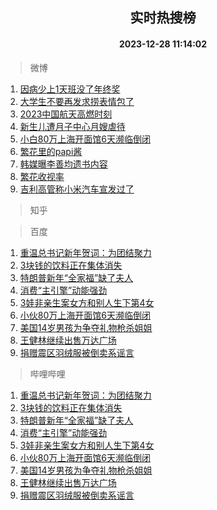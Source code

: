 <div align="center"><h2>实时热搜榜</h2><h4>2023-12-28 11:14:02</h4></div>

> 微博  

1. [因病少上1天班没了年终奖](https://s.weibo.com/weibo?q=%23%E5%9B%A0%E7%97%85%E5%B0%91%E4%B8%8A1%E5%A4%A9%E7%8F%AD%E6%B2%A1%E4%BA%86%E5%B9%B4%E7%BB%88%E5%A5%96%23&t=31&band_rank=1&Refer=top)<br />
2. [大学生不要再发求捞表情包了](https://s.weibo.com/weibo?q=%E5%A4%A7%E5%AD%A6%E7%94%9F%E4%B8%8D%E8%A6%81%E5%86%8D%E5%8F%91%E6%B1%82%E6%8D%9E%E8%A1%A8%E6%83%85%E5%8C%85%E4%BA%86&t=31&band_rank=2&Refer=top)<br />
3. [2023中国航天高燃时刻](https://s.weibo.com/weibo?q=%232023%E4%B8%AD%E5%9B%BD%E8%88%AA%E5%A4%A9%E9%AB%98%E7%87%83%E6%97%B6%E5%88%BB%23&t=31&band_rank=3&Refer=top)<br />
4. [新生儿遭月子中心月嫂虐待](https://s.weibo.com/weibo?q=%23%E6%96%B0%E7%94%9F%E5%84%BF%E9%81%AD%E6%9C%88%E5%AD%90%E4%B8%AD%E5%BF%83%E6%9C%88%E5%AB%82%E8%99%90%E5%BE%85%23&t=31&band_rank=4&Refer=top)<br />
5. [小白80万上海开面馆6天濒临倒闭](https://s.weibo.com/weibo?q=%23%E5%B0%8F%E7%99%BD80%E4%B8%87%E4%B8%8A%E6%B5%B7%E5%BC%80%E9%9D%A2%E9%A6%866%E5%A4%A9%E6%BF%92%E4%B8%B4%E5%80%92%E9%97%AD%23&t=31&band_rank=5&Refer=top)<br />
6. [繁花里的papi酱](https://s.weibo.com/weibo?q=%23%E7%B9%81%E8%8A%B1%E9%87%8C%E7%9A%84papi%E9%85%B1%23&t=31&band_rank=6&Refer=top)<br />
7. [韩媒曝李善均遗书内容](https://s.weibo.com/weibo?q=%23%E9%9F%A9%E5%AA%92%E6%9B%9D%E6%9D%8E%E5%96%84%E5%9D%87%E9%81%97%E4%B9%A6%E5%86%85%E5%AE%B9%23&t=31&band_rank=7&Refer=top)<br />
8. [繁花收视率](https://s.weibo.com/weibo?q=%23%E7%B9%81%E8%8A%B1%E6%94%B6%E8%A7%86%E7%8E%87%23&t=31&band_rank=8&Refer=top)<br />
9. [吉利高管称小米汽车宣发过了](https://s.weibo.com/weibo?q=%23%E5%90%89%E5%88%A9%E9%AB%98%E7%AE%A1%E7%A7%B0%E5%B0%8F%E7%B1%B3%E6%B1%BD%E8%BD%A6%E5%AE%A3%E5%8F%91%E8%BF%87%E4%BA%86%23&t=31&band_rank=9&Refer=top)<br />

> 知乎  


> 百度  

1. [重温总书记新年贺词：为团结聚力](https://www.baidu.com/s?wd=%E9%87%8D%E6%B8%A9%E6%80%BB%E4%B9%A6%E8%AE%B0%E6%96%B0%E5%B9%B4%E8%B4%BA%E8%AF%8D%EF%BC%9A%E4%B8%BA%E5%9B%A2%E7%BB%93%E8%81%9A%E5%8A%9B&sa=fyb_news&rsv_dl=fyb_news)<br />
2. [3块钱的饮料正在集体消失](https://www.baidu.com/s?wd=3%E5%9D%97%E9%92%B1%E7%9A%84%E9%A5%AE%E6%96%99%E6%AD%A3%E5%9C%A8%E9%9B%86%E4%BD%93%E6%B6%88%E5%A4%B1&sa=fyb_news&rsv_dl=fyb_news)<br />
3. [特朗普新年“全家福”缺了夫人](https://www.baidu.com/s?wd=%E7%89%B9%E6%9C%97%E6%99%AE%E6%96%B0%E5%B9%B4%E2%80%9C%E5%85%A8%E5%AE%B6%E7%A6%8F%E2%80%9D%E7%BC%BA%E4%BA%86%E5%A4%AB%E4%BA%BA&sa=fyb_news&rsv_dl=fyb_news)<br />
4. [消费“主引擎”动能强劲](https://www.baidu.com/s?wd=%E6%B6%88%E8%B4%B9%E2%80%9C%E4%B8%BB%E5%BC%95%E6%93%8E%E2%80%9D%E5%8A%A8%E8%83%BD%E5%BC%BA%E5%8A%B2&sa=fyb_news&rsv_dl=fyb_news)<br />
5. [3娃非亲生案女方和别人生下第4女](https://www.baidu.com/s?wd=3%E5%A8%83%E9%9D%9E%E4%BA%B2%E7%94%9F%E6%A1%88%E5%A5%B3%E6%96%B9%E5%92%8C%E5%88%AB%E4%BA%BA%E7%94%9F%E4%B8%8B%E7%AC%AC4%E5%A5%B3&sa=fyb_news&rsv_dl=fyb_news)<br />
6. [小伙80万上海开面馆6天濒临倒闭](https://www.baidu.com/s?wd=%E5%B0%8F%E4%BC%9980%E4%B8%87%E4%B8%8A%E6%B5%B7%E5%BC%80%E9%9D%A2%E9%A6%866%E5%A4%A9%E6%BF%92%E4%B8%B4%E5%80%92%E9%97%AD&sa=fyb_news&rsv_dl=fyb_news)<br />
7. [美国14岁男孩为争夺礼物枪杀姐姐](https://www.baidu.com/s?wd=%E7%BE%8E%E5%9B%BD14%E5%B2%81%E7%94%B7%E5%AD%A9%E4%B8%BA%E4%BA%89%E5%A4%BA%E7%A4%BC%E7%89%A9%E6%9E%AA%E6%9D%80%E5%A7%90%E5%A7%90&sa=fyb_news&rsv_dl=fyb_news)<br />
8. [王健林继续出售万达广场](https://www.baidu.com/s?wd=%E7%8E%8B%E5%81%A5%E6%9E%97%E7%BB%A7%E7%BB%AD%E5%87%BA%E5%94%AE%E4%B8%87%E8%BE%BE%E5%B9%BF%E5%9C%BA&sa=fyb_news&rsv_dl=fyb_news)<br />
9. [捐赠震区羽绒服被倒卖系谣言](https://www.baidu.com/s?wd=%E6%8D%90%E8%B5%A0%E9%9C%87%E5%8C%BA%E7%BE%BD%E7%BB%92%E6%9C%8D%E8%A2%AB%E5%80%92%E5%8D%96%E7%B3%BB%E8%B0%A3%E8%A8%80&sa=fyb_news&rsv_dl=fyb_news)<br />

> 哔哩哔哩  

1. [重温总书记新年贺词：为团结聚力](https://www.baidu.com/s?wd=%E9%87%8D%E6%B8%A9%E6%80%BB%E4%B9%A6%E8%AE%B0%E6%96%B0%E5%B9%B4%E8%B4%BA%E8%AF%8D%EF%BC%9A%E4%B8%BA%E5%9B%A2%E7%BB%93%E8%81%9A%E5%8A%9B&sa=fyb_news&rsv_dl=fyb_news)<br />
2. [3块钱的饮料正在集体消失](https://www.baidu.com/s?wd=3%E5%9D%97%E9%92%B1%E7%9A%84%E9%A5%AE%E6%96%99%E6%AD%A3%E5%9C%A8%E9%9B%86%E4%BD%93%E6%B6%88%E5%A4%B1&sa=fyb_news&rsv_dl=fyb_news)<br />
3. [特朗普新年“全家福”缺了夫人](https://www.baidu.com/s?wd=%E7%89%B9%E6%9C%97%E6%99%AE%E6%96%B0%E5%B9%B4%E2%80%9C%E5%85%A8%E5%AE%B6%E7%A6%8F%E2%80%9D%E7%BC%BA%E4%BA%86%E5%A4%AB%E4%BA%BA&sa=fyb_news&rsv_dl=fyb_news)<br />
4. [消费“主引擎”动能强劲](https://www.baidu.com/s?wd=%E6%B6%88%E8%B4%B9%E2%80%9C%E4%B8%BB%E5%BC%95%E6%93%8E%E2%80%9D%E5%8A%A8%E8%83%BD%E5%BC%BA%E5%8A%B2&sa=fyb_news&rsv_dl=fyb_news)<br />
5. [3娃非亲生案女方和别人生下第4女](https://www.baidu.com/s?wd=3%E5%A8%83%E9%9D%9E%E4%BA%B2%E7%94%9F%E6%A1%88%E5%A5%B3%E6%96%B9%E5%92%8C%E5%88%AB%E4%BA%BA%E7%94%9F%E4%B8%8B%E7%AC%AC4%E5%A5%B3&sa=fyb_news&rsv_dl=fyb_news)<br />
6. [小伙80万上海开面馆6天濒临倒闭](https://www.baidu.com/s?wd=%E5%B0%8F%E4%BC%9980%E4%B8%87%E4%B8%8A%E6%B5%B7%E5%BC%80%E9%9D%A2%E9%A6%866%E5%A4%A9%E6%BF%92%E4%B8%B4%E5%80%92%E9%97%AD&sa=fyb_news&rsv_dl=fyb_news)<br />
7. [美国14岁男孩为争夺礼物枪杀姐姐](https://www.baidu.com/s?wd=%E7%BE%8E%E5%9B%BD14%E5%B2%81%E7%94%B7%E5%AD%A9%E4%B8%BA%E4%BA%89%E5%A4%BA%E7%A4%BC%E7%89%A9%E6%9E%AA%E6%9D%80%E5%A7%90%E5%A7%90&sa=fyb_news&rsv_dl=fyb_news)<br />
8. [王健林继续出售万达广场](https://www.baidu.com/s?wd=%E7%8E%8B%E5%81%A5%E6%9E%97%E7%BB%A7%E7%BB%AD%E5%87%BA%E5%94%AE%E4%B8%87%E8%BE%BE%E5%B9%BF%E5%9C%BA&sa=fyb_news&rsv_dl=fyb_news)<br />
9. [捐赠震区羽绒服被倒卖系谣言](https://www.baidu.com/s?wd=%E6%8D%90%E8%B5%A0%E9%9C%87%E5%8C%BA%E7%BE%BD%E7%BB%92%E6%9C%8D%E8%A2%AB%E5%80%92%E5%8D%96%E7%B3%BB%E8%B0%A3%E8%A8%80&sa=fyb_news&rsv_dl=fyb_news)<br />

